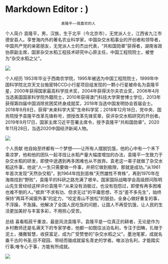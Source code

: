 # Markdown Editor : )
                             袁隆平——我喜欢的人

个人简介
袁隆平，男，汉族，生于北平（今北京市），无党派人士，江西省九江市德安县人。享誉海内外的著名农业科学家，中国杂交水稻事业的开创者和领导者，中国共产党的亲密朋友，无党派人士的杰出代表，“共和国勋章”获得者，湖南省政协原副主席，国家杂交水稻工程技术研究中心原主任，中国工程院院士，被誉为“杂交水稻之父”。

![](C:\Users\lenovo\Pictures\文档图片\微信图片_20231121145954.png)

个人经历
1953年毕业于西南农学院，1995年被选为中国工程院院士，1999年中国科学院北京天文台施密特CCD小行星项目组发现的一颗小行星被命名为袁隆平星，2000年获得国家最高科学技术奖，2004年获得沃尔夫农业奖，2006年4月当选美国国家科学院外籍院士，2010年获得澳门科技大学荣誉博士学位，2013年获得第四届中国消除贫困奖终身成就奖，2018年当选中国发明协会首届会士。2018年9月8日，获得“未来科学大奖”生命科学奖；2018年12月18日，党中央、国务院授予袁隆平改革先锋称号，颁授改革先锋奖章，获评杂交水稻研究的开创者。2019年9月17日，国家主席习近平签署主席令，授予袁隆平“共和国勋章”。2020年11月28日，当选2020中国经济新闻人物。

![](C:\Users\lenovo\Pictures\文档图片\微信图片_20231121150750.jpg)

个人贡献
他自始至终都有一个梦想——让所有人摆脱饥饿，他的心中有一个禾下乘凉梦，他和他的团队一起寻找让水稻产量大幅度增加的办法，袁隆平一生致力于杂交水稻的研发，即使中途遇到再多困难也从不放弃。袁老这一辈子就做了杂交水稻这件事，他说“人一生只需要做一件事，并把它做到极限，那就是成功。”从1961年首次发现“天然杂交稻”，到1964年找到首株“天然雄性不育株”，再到1970年在海南找到“野败”，袁隆平的科研之路充满了艰辛。国家国际战略学会高级顾问陈明山先生曾经经这样评价袁隆平:“从来没有消极过，也没有抱怨过，即使有再多困难也难不倒的人。”摈弃“不求有功、但求无过”的平庸思想，不当“差不多先生”，始终保持“两耳不闻窗外事”的定力，“咬定青山不放松”的狠劲，全身心做好重复的事，不浮躁，不急躁。他解决了全国人民吃饭的问题，让国人不再受饥饿，让人民的生活更加美好与丰富多彩，不用担心受苦。

总结
喜看稻菽千重浪，最是风流袁隆平。袁隆平是一位真正的耕者，无论是作为乡村教师还是名满天下的专家学者，他都一如既往淡泊名利，专注于田畴，扎根于泥土，播撒智慧，收获富足，成为广受赞誉的"杂交水稻之父"。墨池笔冢，成就名垂千古的书圣;目不窥园、带经而锄成就留名青史的学者。唯淡泊名利，才能踏实行事;唯专心于事，方能有所成就。

![](C:\Users\lenovo\Pictures\文档图片\微信图片_20231121150808.png)